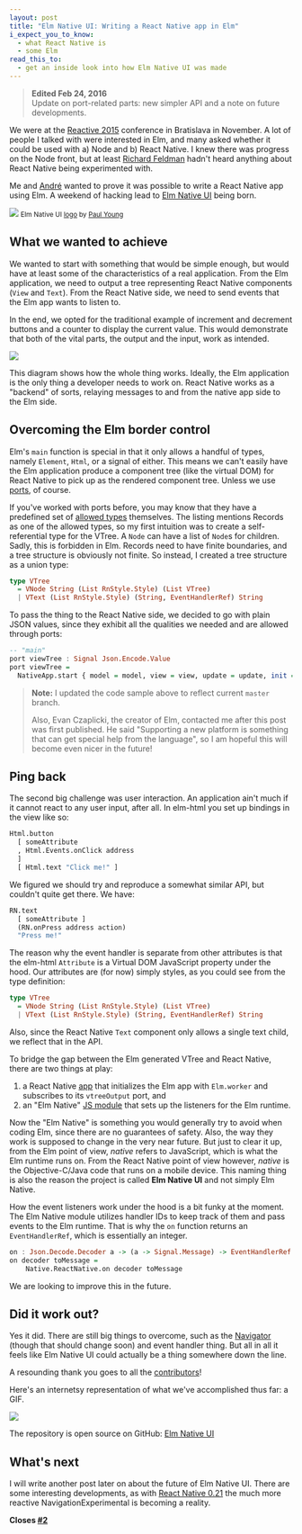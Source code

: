 ```yaml
---
layout: post
title: "Elm Native UI: Writing a React Native app in Elm"
i_expect_you_to_know:
  - what React Native is
  - some Elm
read_this_to:
  - get an inside look into how Elm Native UI was made
---
```


> **Edited Feb 24, 2016**<br>
> Update on port-related parts: new simpler API and a note on future developments.

We were at the [Reactive 2015](https://reactive2015.com/) conference in Bratislava in November. A lot of people I talked with were interested in Elm, and many asked whether it could be used with a) Node and b) React Native. I knew there was progress on the Node front, but at least [Richard Feldman](https://twitter.com/rtfeldman) hadn't heard anything about React Native being experimented with.

Me and [André](http://staltz.com/) wanted to prove it was possible to write a React Native app using Elm. A weekend of hacking lead to [Elm Native UI](https://github.com/elm-native-ui/elm-native-ui) being born.

[![](/img/elm-native-dribbble.png)](https://github.com/elm-native-ui/elm-native-ui)
<small class="caption">Elm Native UI [logo](https://dribbble.com/shots/2383347-Elm-Native-logo) by [Paul Young](http://paulyoung.me/)</small>


## What we wanted to achieve

We wanted to start with something that would be simple enough, but would have at least some of the characteristics of a real application. From the Elm application, we need to output a tree representing React Native components (`View` and `Text`). From the React Native side, we need to send events that the Elm app wants to listen to.

In the end, we opted for the traditional example of increment and decrement buttons and a counter to display the current value. This would demonstrate that both of the vital parts, the output and the input, work as intended.

![](/img/rn-elm-2.png)

This diagram shows how the whole thing works. Ideally, the Elm application is the only thing a developer needs to work on. React Native works as a "backend" of sorts, relaying messages to and from the native app side to the Elm side.


## Overcoming the Elm border control

Elm's `main` function is special in that it only allows a handful of types, namely `Element`, `Html`, or a signal of either. This means we can't easily have the Elm application produce a component tree (like the virtual DOM) for React Native to pick up as the rendered component tree. Unless we use [ports](http://elm-lang.org/guide/interop#ports), of course.

If you've worked with ports before, you may know that they have a predefined set of [allowed types](http://elm-lang.org/guide/interop#customs-and-border-protection) themselves. The listing mentions Records as one of the allowed types, so my first intuition was to create a self-referential type for the VTree. A `Node` can have a list of `Node`s for children. Sadly, this is forbidden in Elm. Records need to have finite boundaries, and a tree structure is obviously not finite. So instead, I created a tree structure as a union type:

```haskell
type VTree
  = VNode String (List RnStyle.Style) (List VTree)
  | VText (List RnStyle.Style) (String, EventHandlerRef) String
```

To pass the thing to the React Native side, we decided to go with plain JSON values, since they exhibit all the qualities we needed and are allowed through ports:

```haskell
-- "main"
port viewTree : Signal Json.Encode.Value
port viewTree =
  NativeApp.start { model = model, view = view, update = update, init = init }
```

> **Note:** I updated the code sample above to reflect current `master` branch.
>
> Also, Evan Czaplicki, the creator of Elm, contacted me after this post was first published. He said "Supporting a new platform is something that can get special help from the language", so I am hopeful this will become even nicer in the future!


## Ping back

The second big challenge was user interaction. An application ain't much if it cannot react to any user input, after all. In elm-html you set up bindings in the view like so:

```haskell
Html.button
  [ someAttribute
  , Html.Events.onClick address
  ]
  [ Html.text "Click me!" ]
```

We figured we should try and reproduce a somewhat similar API, but couldn't quite get there. We have:

```haskell
RN.text
  [ someAttribute ]
  (RN.onPress address action)
  "Press me!"
```

The reason why the event handler is separate from other attributes is that the elm-html `Attribute` is a Virtual DOM JavaScript property under the hood. Our attributes are (for now) simply styles, as you could see from the type definition:

```haskell
type VTree
  = VNode String (List RnStyle.Style) (List VTree)
  | VText (List RnStyle.Style) (String, EventHandlerRef) String
```

Also, since the React Native `Text` component only allows a single text child, we reflect that in the API.

To bridge the gap between the Elm generated VTree and React Native, there are two things at play:

1) a React Native [app](https://github.com/elm-native-ui/elm-native-ui/blob/master/index.ios.js) that initializes the Elm app with `Elm.worker` and subscribes to its `vtreeOutput` port, and<br>
2) an "Elm Native" [JS module](https://github.com/elm-native-ui/elm-native-ui/blob/master/ReactNative/Native/ReactNative.js) that sets up the listeners for the Elm runtime.

Now the "Elm Native" is something you would generally try to avoid when coding Elm, since there are no guarantees of safety. Also, the way they work is supposed to change in the very near future. But just to clear it up, from the Elm point of view, _native_ refers to JavaScript, which is what the Elm runtime runs on. From the React Native point of view however, _native_ is the Objective-C/Java code that runs on a mobile device. This naming thing is also the reason the project is called **Elm Native UI** and not simply Elm Native.

How the event listeners work under the hood is a bit funky at the moment. The Elm Native module utilizes handler IDs to keep track of them and pass events to the Elm runtime. That is why the `on` function returns an `EventHandlerRef`, which is essentially an integer.

```haskell
on : Json.Decode.Decoder a -> (a -> Signal.Message) -> EventHandlerRef
on decoder toMessage =
    Native.ReactNative.on decoder toMessage
```

We are looking to improve this in the future.


## Did it work out?

Yes it did. There are still big things to overcome, such as the [Navigator](https://facebook.github.io/react-native/docs/navigator.html#content) (though that should change soon) and event handler thing. But all in all it feels like Elm Native UI could actually be a thing somewhere down the line.

A resounding thank you goes to all the [contributors](https://github.com/elm-native-ui/elm-native-ui/graphs/contributors)!

Here's an internetsy representation of what we've accomplished thus far: a GIF.

![](/img/elm-native-ui-capture.gif)

The repository is open source on GitHub: [Elm Native UI](https://github.com/elm-native-ui/elm-native-ui/)


## What's next

I will write another post later on about the future of Elm Native UI. There are some interesting developments, as with [React Native 0.21](https://github.com/facebook/react-native/releases/tag/v0.21.0-rc) the much more reactive NavigationExperimental is becoming a reality.


**Closes [#2](https://github.com/elm-native-ui/elm-native-ui/issues/2)**
